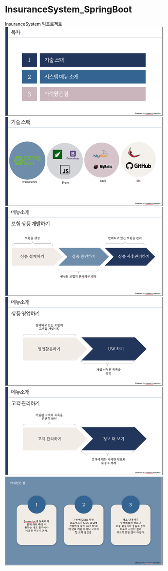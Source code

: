 # InsuranceSystem_SpringBoot
InsuranceSystem 팀프로젝트
<img src="/description/스크린샷 2020-12-19 오후 4.35.31.png">
<img src="/description/스크린샷 2020-12-19 오후 4.35.34.png">
<img src="/description/스크린샷 2020-12-19 오후 4.35.38.png">
<img src="/description/스크린샷 2020-12-19 오후 4.35.40.png">
<img src="/description/스크린샷 2020-12-19 오후 4.35.42.png">
<img src="/description/스크린샷 2020-12-19 오후 4.35.46.png">
